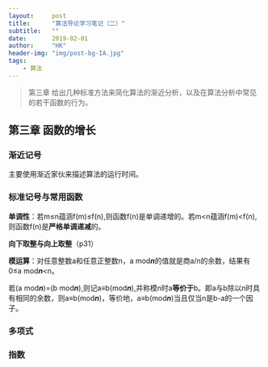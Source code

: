 ```yaml
---
layout:     post
title:      "算法导论学习笔记（二）"
subtitle:   ""
date:       2019-02-01
author:     "HK"
header-img: "img/post-bg-IA.jpg"
tags:
    - 算法
---
```


> 第三章 给出几种标准方法来简化算法的渐近分析，以及在算法分析中常见的若干函数的行为。

## 第三章 函数的增长

### 渐近记号

主要使用渐近家伙来描述算法的运行时间。

### 标准记号与常用函数

**单调性**：若m≤n蕴涵f(m)≤f(n),则函数f(n)是单调递增的。若m<n蕴涵f(m)<f(n),则函数f(n)是**严格单调递减**的。

**向下取整与向上取整**（p31）

**模运算**：对任意整数a和任意正整数n，a mod***n***的值就是商a/n的余数，结果有0≤a mod***n***<n。

若(a mod***n***)=(b mod***n***),则记a≡b(mod***n***),并称模n时a**等价于**b。即a与b除以n时具有相同的余数，则a≡b(mod***n***)，等价地，a≡b(mod***n***)当且仅当n是b-a的一个因子。

### 多项式

### 指数
